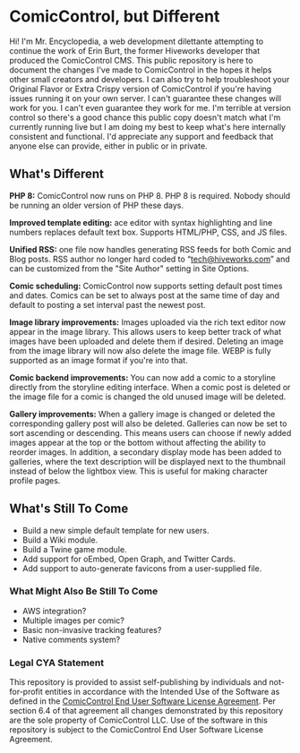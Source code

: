 # ComicControl, but Different

Hi! I'm Mr. Encyclopedia, a web development dilettante attempting to continue the work of Erin Burt, the former Hiveworks developer that produced the ComicControl CMS. This public repository is here to document the changes I've made to ComicControl in the hopes it helps other small creators and developers. I can also try to help troubleshoot your Original Flavor or Extra Crispy version of ComicControl if you're having issues running it on your own server. I can't guarantee these changes will work for you. I can't even guarantee they work for me. I'm terrible at version control so there's a good chance this public copy doesn't match what I'm currently running live but I am doing my best to keep what's here internally consistent and functional. I'd appreciate any support and feedback that anyone else can provide, either in public or in private.

## What's Different

**PHP 8:** ComicControl now runs on PHP 8. PHP 8 is required. Nobody should be running an older version of PHP these days.

**Improved template editing:** ace editor with syntax highlighting and line numbers replaces default text box. Supports HTML/PHP, CSS, and JS files.

**Unified RSS:** one file now handles generating RSS feeds for both Comic and Blog posts. RSS author no longer hard coded to “tech@hiveworks.com” and can be customized from the "Site Author" setting in Site Options.

**Comic scheduling:** ComicControl now supports setting default post times and dates. Comics can be set to always post at the same time of day and default to posting a set interval past the newest post.

**Image library improvements:** Images uploaded via the rich text editor now appear in the image library. This allows users to keep better track of what images have been uploaded and delete them if desired. Deleting an image from the image library will now also delete the image file. WEBP is fully supported as an image format if you're into that.

**Comic backend improvements:** You can now add a comic to a storyline directly from the storyline editing interface. When a comic post is deleted or the image file for a comic is changed the old unused image will be deleted.

**Gallery improvements:** When a gallery image is changed or deleted the corresponding gallery post will also be deleted. Galleries can now be set to sort ascending or descending. This means users can choose if newly added images appear at the top or the bottom without affecting the ability to reorder images. In addition, a secondary display mode has been added to galleries, where the text description will be displayed next to the thumbnail instead of below the lightbox view. This is useful for making character profile pages.

## What's Still To Come

* Build a new simple default template for new users.
* Build a Wiki module.
* Build a Twine game module.
* Add support for oEmbed, Open Graph, and Twitter Cards.
* Add support to auto-generate favicons from a user-supplied file.

### What Might Also Be Still To Come

* AWS integration?
* Multiple images per comic?
* Basic non-invasive tracking features?
* Native comments system?

### Legal CYA Statement

This repository is provided to assist self-publishing by individuals and not-for-profit entities in accordance with the Intended Use of the Software as defined in the [ComicControl End User Software License Agreement](http://comicctrl.com/full-free-license-text/full-free-license-text). Per section 6.4 of that agreement all changes demonstrated by this repository are the sole property of ComicControl LLC. Use of the software in this repository is subject to the ComicControl End User Software License Agreement. 
